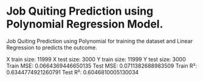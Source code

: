 # Job Quiting Prediction using Polynomial Regression Model.
Job Quiting Prediction using Polynomial for training the dataset and Linear Regression to predicts the outcome.

X train size: 11999
X test size: 3000
Y train size: 11999
Y test size: 3000
Train MSE: 0.0664369446650135
Test MSE: 0.0711382688983509
Train R²: 0.6344774921260791
Test R²: 0.6046810005130034
